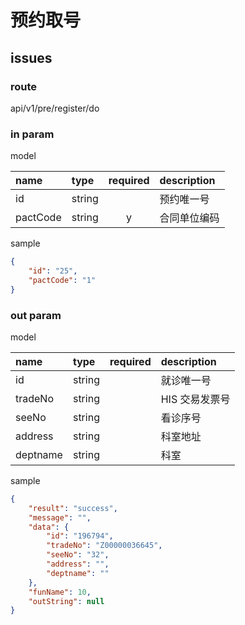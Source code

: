 # 预约取号

## issues

<span style="color:red">
</span>

### route

api/v1/pre/register/do

### in param

model

|name|type|required|description|
|:-|:-|:-:|:-|
|id|string||预约唯一号|
|pactCode|string|y|合同单位编码|

sample

```json
{
    "id": "25",
    "pactCode": "1"
}
```

### out param

model

|name|type|required|description|
|:-|:-|:-:|:-|
|id|string||就诊唯一号
|tradeNo|string||HIS 交易发票号|
|seeNo|string||看诊序号|
|address|string||科室地址|
|deptname|string||科室|

sample

```json
{
    "result": "success",
    "message": "",
    "data": {
        "id": "196794",
        "tradeNo": "Z00000036645",
        "seeNo": "32",
        "address": "",
        "deptname": ""
    },
    "funName": 10,
    "outString": null
}
```